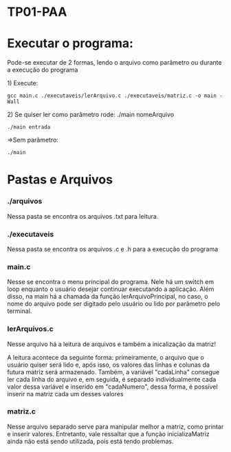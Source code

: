 # TP01-PAA
<div>
  <h1 >Executar o programa:</h1>
  <p>Pode-se executar de 2 formas, lendo o arquivo como parâmetro ou durante a execução do programa </p>
  <p>
    1) Execute: 
    
    gcc main.c ./executaveis/lerArquivo.c ./executaveis/matriz.c -o main -Wall 
  </p>
  <p>
    2) Se quiser ler como parâmetro rode: ./main nomeArquivo
    
    ./main entrada
   </p>
   <p>
    =>Sem parâmetro:
    
    ./main 
   </p>
</div>
<div>
<h1>Pastas e Arquivos</h1>
<p> <h3>./arquivos</h3> Nessa pasta se encontra os arquivos .txt para leitura.</p>
<p> <h3>./executaveis</h3> Nessa pasta se encontra os arquivos .c e .h para a execução do programa</p>
<p> <h3> main.c </h3> Nesse se encontra o menu principal do programa. Nele há um switch em loop enquanto o usuário desejar continuar executando a aplicação. Além disso, na main há a chamada da função lerArquivoPrincipal, no caso, o nome do arquivo pode ser digitado pelo usuário ou lido por parâmetro pelo terminal.</p>
<p> <h3>lerArquivos.c</h3> Nesse arquivo há a leitura de arquivos e também a inicalização da matriz!</p>
<p>A leitura acontece da seguinte forma: primeiramente, o arquivo que o usuário quiser será lido e, após isso, os valores das linhas e colunas da futura matriz será armazenado. Também, a variável "cadaLinha" consegue ler cada linha do arquivo e, em seguida, é separado individualmente cada valor dessa variável e inserido em "cadaNumero", dessa forma, é possível inserir na matriz cada um desses valores</p>
<p> <h3>matriz.c</h3> Nesse arquivo separado serve para manipular melhor a matriz, como printar e inserir valores. Entretanto, vale ressaltar que a função inicializaMatriz ainda não está sendo utilizada, pois está tendo problemas.</p>
</div>
